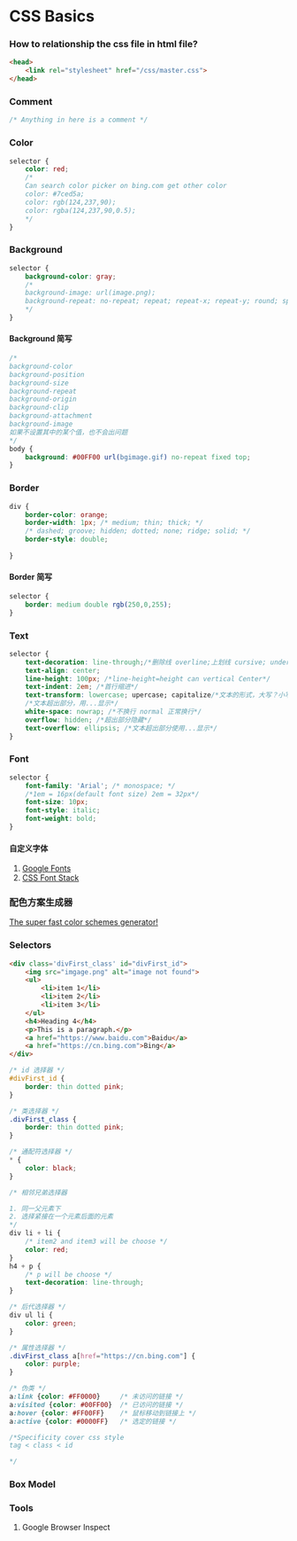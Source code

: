 # CSS Basics

### How to relationship the css file in html file?

```html
<head>
	<link rel="stylesheet" href="/css/master.css">
</head>
```



### Comment

```css
/* Anything in here is a comment */
```

### Color

```css
selector {
    color: red;
    /*
    Can search color picker on bing.com get other color
    color: #7ced5a;
    color: rgb(124,237,90);
    color: rgba(124,237,90,0.5);
    */
}
```

### Background

```css
selector {
    background-color: gray;
    /*
    background-image: url(image.png);
    background-repeat: no-repeat; repeat; repeat-x; repeat-y; round; space;
    */
}
```

#### Background 简写

```css
/*
background-color
background-position
background-size
background-repeat
background-origin
background-clip
background-attachment
background-image
如果不设置其中的某个值，也不会出问题
*/
body {
    background: #00FF00 url(bgimage.gif) no-repeat fixed top;
}
```

### Border

```css
div {
    border-color: orange;
    border-width: 1px; /* medium; thin; thick; */
    /* dashed; groove; hidden; dotted; none; ridge; solid; */
    border-style: double; 
    
}
```

#### Border 简写

```css
selector {
    border: medium double rgb(250,0,255);
}
```

### Text

```css
selector {
    text-decoration: line-through;/*删除线 overline;上划线 cursive; underline 下划线*/
    text-align: center;
    line-height: 100px; /*line-height=height can vertical Center*/
    text-indent: 2em; /*首行缩进*/
    text-transform: lowercase; upercase; capitalize/*文本的形式，大写？小写？首字母大写？*/
    /*文本超出部分，用...显示*/
    white-space: nowrap; /*不换行 normal 正常换行*/
    overflow: hidden; /*超出部分隐藏*/
    text-overflow: ellipsis; /*文本超出部分使用...显示*/
}
```

### Font

```css
selector {
    font-family: 'Arial'; /* monospace; */
    /*1em = 16px(default font size) 2em = 32px*/
    font-size: 10px;
    font-style: italic;
    font-weight: bold;
}
```

#### 自定义字体

1. [Google Fonts](http://www.googlefonts.cn/)
2. [CSS Font Stack](https://www.cssfontstack.com/)

### 配色方案生成器

[The super fast color schemes generator!](https://coolors.co/)

### Selectors

```html
<div class='divFirst_class' id="divFirst_id">
	<img src="imgage.png" alt="image not found">
    <ul>
        <li>item 1</li>
        <li>item 2</li>
        <li>item 3</li>
    </ul>
    <h4>Heading 4</h4>
    <p>This is a paragraph.</p>
    <a href="https://www.baidu.com">Baidu</a>
    <a href="https://cn.bing.com">Bing</a>
</div>
```

```css
/* id 选择器 */
#divFirst_id {
    border: thin dotted pink;
}

/* 类选择器 */
.divFirst_class {
    border: thin dotted pink;
}

/* 通配符选择器 */
* {
    color: black;
}

/* 相邻兄弟选择器

1. 同一父元素下
2. 选择紧接在一个元素后面的元素
*/
div li + li {
    /* item2 and item3 will be choose */
    color: red;
}
h4 + p {
    /* p will be choose */
    text-decoration: line-through;
}

/* 后代选择器 */
div ul li {
    color: green;
}

/* 属性选择器 */
.divFirst_class a[href="https://cn.bing.com"] {
    color: purple;
}

/* 伪类 */
a:link {color: #FF0000}		/* 未访问的链接 */
a:visited {color: #00FF00}	/* 已访问的链接 */
a:hover {color: #FF00FF}	/* 鼠标移动到链接上 */
a:active {color: #0000FF}	/* 选定的链接 */

/*Specificity cover css style
tag < class < id

*/

```



### Box Model



### Tools

1. Google Browser Inspect